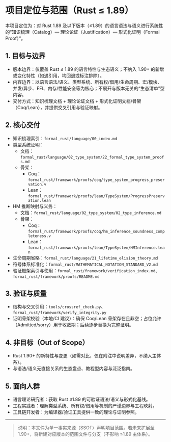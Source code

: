 # 项目定位与范围（Rust ≤ 1.89）

本项目定位为：对 Rust 1.89 及以下版本（≤1.89）的语言语法与语义进行系统性的“知识梳理（Catalog）— 理论论证（Justification）— 形式化证明（Formal Proof）”。

## 1. 目标与边界

- 版本边界：仅覆盖 Rust ≤ 1.89 的语言特性与生态语义；不纳入 1.90+ 的新增或变化特性（如遇引用，均回退或标注排除）。
- 内容边界：以语言语法/语义、类型系统、所有权/借用/生命周期、宏/模块、并发/异步、FFI、内存/性能安全等为核心；不展开与版本无关的“生态清单”型内容。
- 交付方式：知识梳理文档 + 理论论证文档 + 形式化证明文档/骨架（Coq/Lean），并提供交叉引用与验证映射。

## 2. 核心交付

- 知识梳理索引：`formal_rust/language/00_index.md`
- 类型系统证明：
  - 文档：`formal_rust/language/02_type_system/22_formal_type_system_proofs.md`
  - 骨架：
    - Coq：`formal_rust/framework/proofs/coq/type_system_progress_preservation.v`
    - Lean：`formal_rust/framework/proofs/lean/TypeSystem/ProgressPreservation.lean`
- HM 推断映射与义务：
  - 文档：`formal_rust/language/02_type_system/02_type_inference.md`
  - 骨架：
    - Coq：`formal_rust/framework/proofs/coq/hm_inference_soundness_completeness.v`
    - Lean：`formal_rust/framework/proofs/lean/TypeSystem/HMInference.lean`
- 生命周期省略：`formal_rust/language/21_lifetime_elision_theory.md`
- 符号体系标准化：`formal_rust/MATHEMATICAL_NOTATION_STANDARD_V2.md`
- 验证框架索引与使用：`formal_rust/framework/verification_index.md`、`formal_rust/framework/proofs/README.md`

## 3. 验证与质量

- 结构与交叉引用：`tools/crossref_check.py`、`formal_rust/framework/verify_integrity.py`
- 证明骨架校验（本地/CI 建议）：确保 Coq/Lean 骨架存在且非空；占位允许（Admitted/sorry）用于收敛期；后续逐步替换为完整证明。

## 4. 非目标（Out of Scope）

- Rust 1.90+ 的新特性与变更（如需对比，仅在附注中说明差异，不纳入主体系）。
- 与语法/语义无直接关系的生态盘点、教程型内容与泛泛指南。

## 5. 面向人群

- 语言理论研究者：获取 Rust ≤1.89 的可验证语法/语义与形式化基线。
- 工程实践者：理解类型系统、所有权/借用等机制的严谨边界与工程映射。
- 工具链开发者：为编译器/验证工具提供一致的理论与证明参照。

---

> 说明：本文件为单一事实来源（SSOT）声明项目范围。若未来扩展至 1.90+，将新建对应版本的范围文件与分支（不影响 ≤1.89 主体系）。
